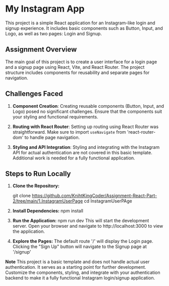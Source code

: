 # My Instagram App

This project is a simple React application for an Instagram-like login and signup experience. It includes basic components such as Button, Input, and Logo, as well as two pages: Login and Signup.

## Assignment Overview

The main goal of this project is to create a user interface for a login page and a signup page using React, Vite, and React Router. The project structure includes components for reusability and separate pages for navigation.

## Challenges Faced

1. **Component Creation**: Creating reusable components (Button, Input, and Logo) posed no significant challenges. Ensure that the components suit your styling and functional requirements.

2. **Routing with React Router**: Setting up routing using React Router was straightforward. Make sure to import `useNavigate` from 'react-router-dom' to handle page navigation.

3. **Styling and API Integration**: Styling and integrating with the Instagram API for actual authentication are not covered in this basic template. Additional work is needed for a fully functional application.

## Steps to Run Locally

1. **Clone the Repository:**

   git clone https://github.com/KnihtKingCoder/Assignment-React-Part-2/tree/main/1.InstagramUserPage
   cd InstagramUserPAge

2. **Install Dependencies:**
   npm install

3. **Run the Application:**
  npm run dev
  This will start the development server. Open your browser and navigate to http://localhost:3000 to view the application.

4. **Explore the Pages:**
   The default route '/' will display the Login page.
   Clicking the "Sign Up" button will navigate to the Signup page at '/signup'

**Note**
This project is a basic template and does not handle actual user authentication. It serves as a starting point for further development.
Customize the components, styling, and integrate with your authentication backend to make it a fully functional Instagram login/signup application.